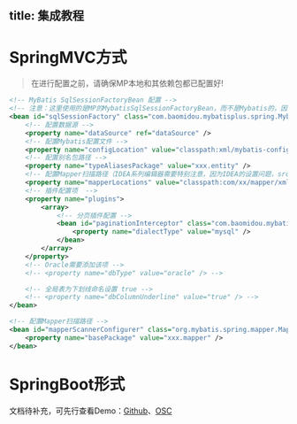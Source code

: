 title: 集成教程
---
# SpringMVC方式

> 在进行配置之前，请确保MP本地和其依赖包都已配置好!

```xml spring-mybatis.xml
<!-- MyBatis SqlSessionFactoryBean 配置 -->
<!-- 注意：这里使用的是MP的MybatisSqlSessionFactoryBean，而不是Mybatis的，因为MP需要进行相应代理 -->
<bean id="sqlSessionFactory" class="com.baomidou.mybatisplus.spring.MybatisSqlSessionFactoryBean">
    <!-- 配置数据源 -->
    <property name="dataSource" ref="dataSource" />
    <!-- 配置Mybatis配置文件 -->
    <property name="configLocation" value="classpath:xml/mybatis-config.xml" />
    <!-- 配置别名包路径 -->
    <property name="typeAliasesPackage" value="xxx.entity" />
    <!-- 配置Mapper扫描路径（IDEA系列编辑器需要特别注意，因为IDEA的设置问题，src中的xml文件是不会被编译的，如果放在src中可能会报错，解决办法详见 常用问题-Invalid bound statement (not found) 错误如何解决?） -->
    <property name="mapperLocations" value="classpath:com/xx/mapper/xml/*Mapper.xml" />
    <!-- 插件配置项  -->
    <property name="plugins">
        <array>
            <!-- 分页插件配置 -->
            <bean id="paginationInterceptor" class="com.baomidou.mybatisplus.plugins.PaginationInterceptor">
                <property name="dialectType" value="mysql" />
            </bean>
        </array>
    </property>
    <!-- Oracle需要添加该项 -->
    <!-- <property name="dbType" value="oracle" /> -->

    <!-- 全局表为下划线命名设置 true -->
    <!-- <property name="dbColumnUnderline" value="true" /> -->
</bean>

<!-- 配置Mapper扫描路径 -->
<bean id="mapperScannerConfigurer" class="org.mybatis.spring.mapper.MapperScannerConfigurer">
    <property name="basePackage" value="xxx.mapper" />
</bean>
```

# SpringBoot形式

文档待补充，可先行查看Demo：[Github](https://github.com/baomidou/mybatisplus-spring-boot)、[OSC](http://git.oschina.net/baomidou/mybatisplus-spring-boot)
